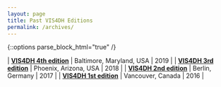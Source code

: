 ```yaml
---
layout: page
title: Past VIS4DH Editions
permalink: /archives/
---
```


{::options parse_block_html="true" /}


| **[VIS4DH 4th edition](http://vis4dh.dbvis.de/2019.html)** | Baltimore, Maryland, USA | 2019 |
| **[VIS4DH 3rd edition](http://vis4dh.dbvis.de/2018.html)** | Phoenix, Arizona, USA | 2018 |
| **[VIS4DH 2nd edition](http://vis4dh.dbvis.de/2017.html)** | Berlin, Germany | 2017 |
| **[VIS4DH 1st edition](http://vis4dh.dbvis.de/2016.html)** | Vancouver, Canada | 2016 |

